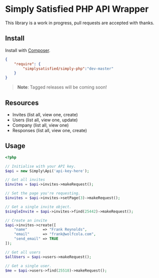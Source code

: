 # Simply Satisfied PHP API Wrapper
This library is a work in progress, pull requests are accepted with thanks.

## Install
Install with [Composer](http://getcomposer.org).

```json
{
	"require": {
		"simplysatisfied/simply-php":"dev-master"
	}
}
```
>**Note**: Tagged releases will be coming soon!

## Resources
- Invites (list all, view one, create)
- Users (list all, view one, update)
- Company (list all, view one)
- Responses (list all, view one, create)

## Usage

```php
<?php

// Initialise with your API key.
$api = new Simply\Api('api-key-here');

// Get all invites
$invites = $api->invites->makeRequest();

// Set the page you're requesting.
$invites = $api->invites->setPage(3)->makeRequest();

// Get a single invite object.
$singleInvite = $api->invites->find(25442)->makeRequest();

// Create an invite
$api->invites->create([
	"name"       => "Frank Reynolds",
	"email"      => "frank@wolfcola.com",
	"send_email" => TRUE
]);

// Get all users
$allUsers = $api->users->makeRequest();

// Get a single user.
$me = $api->users->find(25518)->makeRequest();
```
